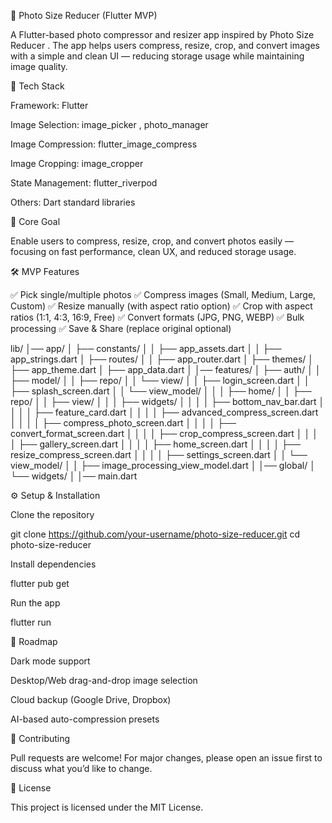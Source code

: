 📸 Photo Size Reducer (Flutter MVP)

A Flutter-based photo compressor and resizer app inspired by Photo Size Reducer
.
The app helps users compress, resize, crop, and convert images with a simple and clean UI — reducing storage usage while maintaining image quality.

🚀 Tech Stack

Framework: Flutter

Image Selection: image_picker
, photo_manager

Image Compression: flutter_image_compress

Image Cropping: image_cropper

State Management: flutter_riverpod

Others: Dart standard libraries

🎯 Core Goal

Enable users to compress, resize, crop, and convert photos easily — focusing on fast performance, clean UX, and reduced storage usage.

🛠 MVP Features

✅ Pick single/multiple photos
✅ Compress images (Small, Medium, Large, Custom)
✅ Resize manually (with aspect ratio option)
✅ Crop with aspect ratios (1:1, 4:3, 16:9, Free)
✅ Convert formats (JPG, PNG, WEBP)
✅ Bulk processing
✅ Save & Share (replace original optional)

lib/
│── app/
│   ├── constants/
│   │   ├── app_assets.dart
│   │   ├── app_strings.dart
│   ├── routes/
│   │   ├── app_router.dart
│   ├── themes/
│       ├── app_theme.dart
│       ├── app_data.dart
│
│── features/
│   ├── auth/
│   │   ├── model/
│   │   ├── repo/
│   │   └── view/
│   │       ├── login_screen.dart
│   │       ├── splash_screen.dart
│   │       └── view_model/
│   │
│   ├── home/
│   │   ├── repo/
│   │   ├── view/
│   │   │   ├── widgets/
│   │   │   │   ├── bottom_nav_bar.dart
│   │   │   │   ├── feature_card.dart
│   │   │   │   ├── advanced_compress_screen.dart
│   │   │   │   ├── compress_photo_screen.dart
│   │   │   │   ├── convert_format_screen.dart
│   │   │   │   ├── crop_compress_screen.dart
│   │   │   │   ├── gallery_screen.dart
│   │   │   │   ├── home_screen.dart
│   │   │   │   ├── resize_compress_screen.dart
│   │   │   │   ├── settings_screen.dart
│   │   └── view_model/
│   │       ├── image_processing_view_model.dart
│
│── global/
│   └── widgets/
│
│── main.dart

⚙️ Setup & Installation

Clone the repository

git clone https://github.com/your-username/photo-size-reducer.git
cd photo-size-reducer


Install dependencies

flutter pub get


Run the app

flutter run

📌 Roadmap

 Dark mode support

 Desktop/Web drag-and-drop image selection

 Cloud backup (Google Drive, Dropbox)

 AI-based auto-compression presets

🤝 Contributing

Pull requests are welcome! For major changes, please open an issue first to discuss what you’d like to change.

📜 License

This project is licensed under the MIT License.
